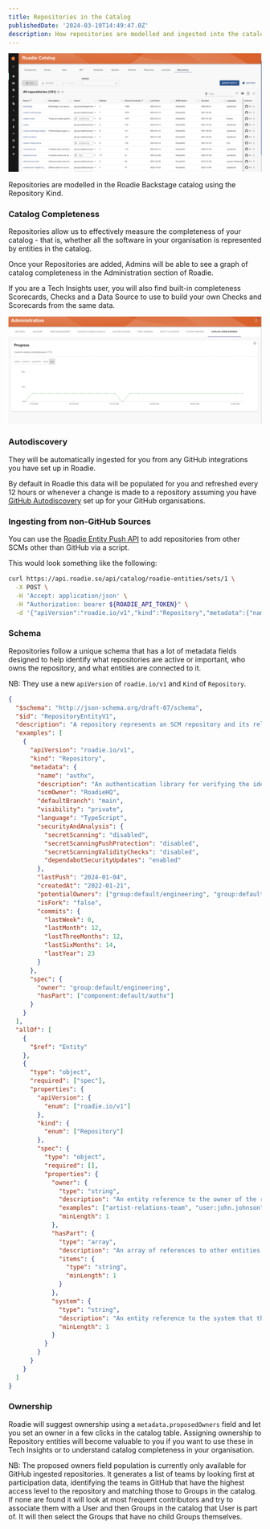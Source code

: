 ```yaml
---
title: Repositories in the Catalog
publishedDate: '2024-03-19T14:49:47.0Z'
description: How repositories are modelled and ingested into the catalog
---
```


![Repositories Catalog Table](./repositories-catalog.png)

Repositories are modelled in the Roadie Backstage catalog using the Repository Kind.

### Catalog Completeness
Repositories allow us to effectively measure the completeness of your catalog - that is, whether all the software in your organisation is represented by entities in the catalog.

Once your Repositories are added, Admins will be able to see a graph of catalog completeness in the Administration section of Roadie. 

If you are a Tech Insights user, you will also find built-in completeness Scorecards, Checks and a Data Source to use to build your own Checks and Scorecards from the same data.

![Catalog Completeness Page](./catalog-completeness-graph.png)

### Autodiscovery
They will be automatically ingested for you from any GitHub integrations you have set up in Roadie.

By default in Roadie this data will be populated for you and refreshed every 12 hours or whenever a change is made to a repository assuming you have [GitHub Autodiscovery](/docs/catalog/location-management/#setting-up-autodiscovery) set up for your GitHub organisations.

### Ingesting from non-GitHub Sources
You can use the [Roadie Entity Push API](/docs/api/authorization/) to add repositories from other SCMs other than GitHub via a script.

This would look something like the following:

```bash
curl https://api.roadie.so/api/catalog/roadie-entities/sets/1 \
  -X POST \
  -H 'Accept: application/json' \
  -H "Authorization: bearer ${ROADIE_API_TOKEN}" \
  -d '{"apiVersion":"roadie.io/v1","kind":"Repository","metadata":{"name":"test1","description":"A description of the repository","scmOwner":"RoadieHQ","defaultBranch":"main","visibility":"private","language":"TypeScript","securityAndAnalysis":{"secretScanning":"disabled","secretScanningPushProtection":"disabled","secretScanningValidityChecks":"disabled","dependabotSecurityUpdates":"enabled"},"lastPush":"2024-01-04","createdAt":"2022-01-21","potentialOwners":["group:default/somegroup"],"isFork":"false","commits":{"lastWeek":0,"lastMonth":12,"lastThreeMonths":12,"lastSixMonths":14,"lastYear":23}},"spec":{"hasPart":["component:default/authx"]}}'
```

### Schema
Repositories follow a unique schema that has a lot of metadata fields designed to help identify what repositories are active or important, who owns the repository, and what entities are connected to it.

NB: They use a new `apiVersion` of `roadie.io/v1` and `Kind` of `Repository`.

```json
{
  "$schema": "http://json-schema.org/draft-07/schema",
  "$id": "RepositoryEntityV1",
  "description": "A repository represents an SCM repository and its related entities.",
  "examples": [
    {
      "apiVersion": "roadie.io/v1",
      "kind": "Repository",
      "metadata": {
        "name": "authx",
        "description": "An authentication library for verifying the identity of a caller",
        "scmOwner": "RoadieHQ",
        "defaultBranch": "main",
        "visibility": "private",
        "language": "TypeScript",
        "securityAndAnalysis": {
          "secretScanning": "disabled",
          "secretScanningPushProtection": "disabled",
          "secretScanningValidityChecks": "disabled",
          "dependabotSecurityUpdates": "enabled"
        },
        "lastPush": "2024-01-04",
        "createdAt": "2022-01-21",
        "potentialOwners": ["group:default/engineering", "group:default/infrastructure"],
        "isFork": "false",
        "commits": {
          "lastWeek": 0,
          "lastMonth": 12,
          "lastThreeMonths": 12,
          "lastSixMonths": 14,
          "lastYear": 23
        }
      },
      "spec": {
        "owner": "group:default/engineering",
        "hasPart": ["component:default/authx"]
      }
    }
  ],
  "allOf": [
    {
      "$ref": "Entity"
    },
    {
      "type": "object",
      "required": ["spec"],
      "properties": {
        "apiVersion": {
          "enum": ["roadie.io/v1"]
        },
        "kind": {
          "enum": ["Repository"]
        },
        "spec": {
          "type": "object",
          "required": [],
          "properties": {
            "owner": {
              "type": "string",
              "description": "An entity reference to the owner of the repository.",
              "examples": ["artist-relations-team", "user:john.johnson"],
              "minLength": 1
            },
            "hasPart": {
              "type": "array",
              "description": "An array of references to other entities that the repository houses.",
              "items": {
                "type": "string",
                "minLength": 1
              }
            },
            "system": {
              "type": "string",
              "description": "An entity reference to the system that the repository belongs to.",
              "minLength": 1
            }
          }
        }
      }
    }
  ]
}
```

### Ownership
Roadie will suggest ownership using a `metadata.proposedOwners` field and let you set an owner in a few clicks in the catalog table. Assigning ownership to Repository entities will become valuable to you if 
you want to use these in Tech Insights or to understand catalog completeness in your organisation.

NB: The proposed owners field population is currently only available for GitHub ingested repositories. It generates a list of teams by looking first at participation data, 
identifying the teams in GitHub that have the highest access level to the repository and matching those to Groups in the catalog. If none are found it will look at most frequent contributors 
and try to associate them with a User and then Groups in the catalog that User is part of. It will then select the Groups that have no child Groups themselves. 

